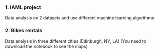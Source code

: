 ### 1. IAML project
Data analysis on 2 datasets and use different machine learning algorithms

### 2. Bikes rentals 
Data analysis in three different cities (Edinburgh, NY, LA) (You need to download the notebook to see the maps)
